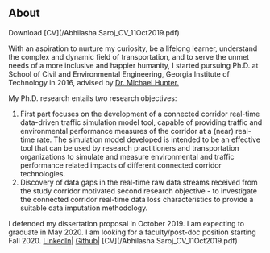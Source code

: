 ## About
Download [CV](/Abhilasha Saroj_CV_11Oct2019.pdf) 

With an aspiration to nurture my curiosity, be a lifelong learner, understand the complex and dynamic field of transportation, and to serve the unmet needs of a more inclusive and happier humanity, I started pursuing Ph.D. at School of Civil and Environmental Engineering, Georgia Institute of Technology in 2016, advised by [Dr. Michael Hunter.](https://ce.gatech.edu/people/Faculty/811/overview)

My Ph.D. research entails two research objectives:
1. First part focuses on the development of a connected corridor real-time data-driven traffic simulation model tool, capable of providing traffic and environmental performance measures of the corridor at a (near) real-time rate. The simulation model developed is intended to be an effective tool that can be used by research practitioners and transportation organizations to simulate and measure environmental and traffic performance related impacts of different connected corridor technologies. 
2. Discovery of data gaps in the real-time raw data streams received from the study corridor motivated second research objective - to investigate the connected corridor real-time data loss characteristics to provide a suitable data imputation methodology. 

I defended my dissertation proposal in October 2019. I am expecting to graduate in May 2020. I am looking for a faculty/post-doc position starting Fall 2020.
[LinkedIn](https://www.linkedin.com/in/abhilasha-saroj-gatech/)| [Github](https://github.com/gitpeck)| [CV](/Abhilasha Saroj_CV_11Oct2019.pdf)
